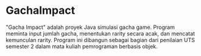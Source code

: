 # GachaImpact
"Gacha Impact" adalah proyek Java simulasi gacha game. Program meminta input jumlah gacha, menentukan rarity secara acak, dan mencatat kemunculan rarity. Program ini dibangun sebagai bagian dari penilaian UTS semester 2 dalam mata kuliah pemrograman berbasis objek.
